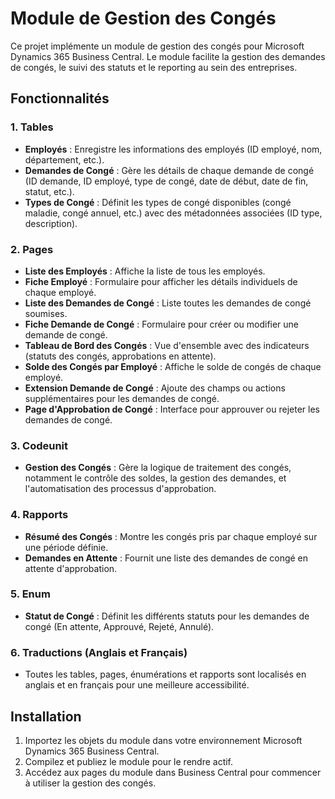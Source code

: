 # Module de Gestion des Congés

Ce projet implémente un module de gestion des congés pour Microsoft Dynamics 365 Business Central. Le module facilite la gestion des demandes de congés, le suivi des statuts et le reporting au sein des entreprises.

## Fonctionnalités

### 1. Tables
- **Employés** : Enregistre les informations des employés (ID employé, nom, département, etc.).
- **Demandes de Congé** : Gère les détails de chaque demande de congé (ID demande, ID employé, type de congé, date de début, date de fin, statut, etc.).
- **Types de Congé** : Définit les types de congé disponibles (congé maladie, congé annuel, etc.) avec des métadonnées associées (ID type, description).

### 2. Pages
- **Liste des Employés** : Affiche la liste de tous les employés.
- **Fiche Employé** : Formulaire pour afficher les détails individuels de chaque employé.
- **Liste des Demandes de Congé** : Liste toutes les demandes de congé soumises.
- **Fiche Demande de Congé** : Formulaire pour créer ou modifier une demande de congé.
- **Tableau de Bord des Congés** : Vue d'ensemble avec des indicateurs (statuts des congés, approbations en attente).
- **Solde des Congés par Employé** : Affiche le solde de congés de chaque employé.
- **Extension Demande de Congé** : Ajoute des champs ou actions supplémentaires pour les demandes de congé.
- **Page d'Approbation de Congé** : Interface pour approuver ou rejeter les demandes de congé.

### 3. Codeunit
- **Gestion des Congés** : Gère la logique de traitement des congés, notamment le contrôle des soldes, la gestion des demandes, et l'automatisation des processus d'approbation.

### 4. Rapports
- **Résumé des Congés** : Montre les congés pris par chaque employé sur une période définie.
- **Demandes en Attente** : Fournit une liste des demandes de congé en attente d'approbation.

### 5. Enum
- **Statut de Congé** : Définit les différents statuts pour les demandes de congé (En attente, Approuvé, Rejeté, Annulé).

### 6. Traductions (Anglais et Français)
- Toutes les tables, pages, énumérations et rapports sont localisés en anglais et en français pour une meilleure accessibilité.

## Installation

1. Importez les objets du module dans votre environnement Microsoft Dynamics 365 Business Central.
2. Compilez et publiez le module pour le rendre actif.
3. Accédez aux pages du module dans Business Central pour commencer à utiliser la gestion des congés.



